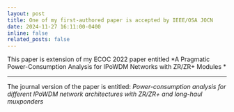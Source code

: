 ```yaml
---
layout: post
title: One of my first-authored paper is accepted by IEEE/OSA JOCN
date: 2024-11-27 16:11:00-0400
inline: false
related_posts: false
---
```


This paper is extension of my ECOC 2022 paper entitled *A Pragmatic Power-Consumption Analysis for IPoWDM Networks with ZR/ZR+ Modules
*

---

The journal version of the paper is entitled: *Power-consumption analysis for different IPoWDM network architectures with ZR/ZR+ and long-haul muxponders*
